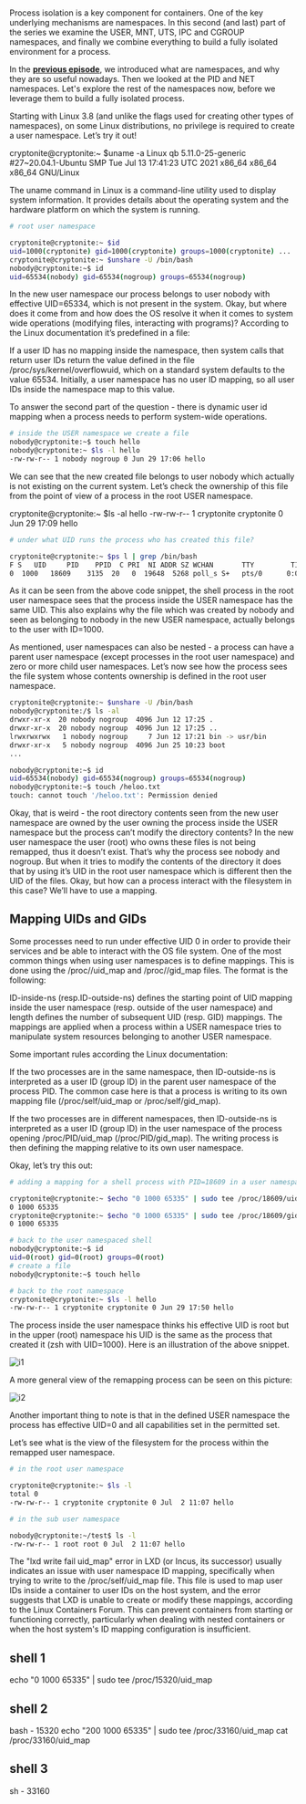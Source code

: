 # **[](https://blog.quarkslab.com/digging-into-linux-namespaces-part-2.html)**

Process isolation is a key component for containers. One of the key underlying mechanisms are namespaces. In this second (and last) part of the series we examine the USER, MNT, UTS, IPC and CGROUP namespaces, and finally we combine everything to build a fully isolated environment for a process.

In the **[previous episode](https://blog.quarkslab.com/digging-into-linux-namespaces-part-1.html)**, we introduced what are namespaces, and why they are so useful nowadays. Then we looked at the PID and NET namespaces. Let's explore the rest of the namespaces now, before we leverage them to build a fully isolated process.

Starting with Linux 3.8 (and unlike the flags used for creating other types of namespaces), on some Linux distributions, no privilege is required to create a user namespace. Let’s try it out!

cryptonite@cryptonite:~ $uname -a
Linux qb 5.11.0-25-generic #27~20.04.1-Ubuntu SMP Tue Jul 13 17:41:23 UTC 2021 x86_64 x86_64 x86_64 GNU/Linux

The uname command in Linux is a command-line utility used to display system information. It provides details about the operating system and the hardware platform on which the system is running.

```bash
# root user namespace

cryptonite@cryptonite:~ $id
uid=1000(cryptonite) gid=1000(cryptonite) groups=1000(cryptonite) ...
cryptonite@cryptonite:~ $unshare -U /bin/bash
nobody@cryptonite:~$ id
uid=65534(nobody) gid=65534(nogroup) groups=65534(nogroup)
```

In the new user namespace our process belongs to user nobody with effective UID=65334, which is not present in the system. Okay, but where does it come from and how does the OS resolve it when it comes to system wide operations (modifying files, interacting with programs)? According to the Linux documentation it’s predefined in a file:

If a user ID has no mapping inside the namespace, then system calls that return user IDs return the value defined in the file /proc/sys/kernel/overflowuid, which on a standard system defaults to the value 65534. Initially, a user namespace has no user ID mapping, so all user IDs inside the namespace map to this value.

To answer the second part of the question - there is dynamic user id mapping when a process needs to perform system-wide operations.

```bash
# inside the USER namespace we create a file
nobody@cryptonite:~$ touch hello
nobody@cryptonite:~ $ls -l hello
-rw-rw-r-- 1 nobody nogroup 0 Jun 29 17:06 hello
```

We can see that the new created file belongs to user nobody which actually is not existing on the current system. Let’s check the ownership of this file from the point of view of a process in the root USER namespace.

cryptonite@cryptonite:~ $ls -al hello
-rw-rw-r-- 1 cryptonite cryptonite 0 Jun 29 17:09 hello

```bash
# under what UID runs the process who has created this file?

cryptonite@cryptonite:~ $ps l | grep /bin/bash
F S   UID     PID    PPID  C PRI  NI ADDR SZ WCHAN       TTY         TIME CMD
0  1000   18609    3135  20   0  19648  5268 poll_s S+   pts/0      0:00 /bin/bash
```

As it can be seen from the above code snippet, the shell process in the root user namespace sees that the process inside the USER namespace has the same UID. This also explains why the file which was created by nobody and seen as belonging to nobody in the new USER namespace, actually belongs to the user with ID=1000.

As mentioned, user namespaces can also be nested - a process can have a parent user namespace (except processes in the root user namespace) and zero or more child user namespaces. Let’s now see how the process sees the file system whose contents ownership is defined in the root user namespace.

```bash
cryptonite@cryptonite:~ $unshare -U /bin/bash
nobody@cryptonite:/$ ls -al
drwxr-xr-x  20 nobody nogroup  4096 Jun 12 17:25 .
drwxr-xr-x  20 nobody nogroup  4096 Jun 12 17:25 ..
lrwxrwxrwx   1 nobody nogroup     7 Jun 12 17:21 bin -> usr/bin
drwxr-xr-x   5 nobody nogroup  4096 Jun 25 10:23 boot
...

nobody@cryptonite:~$ id
uid=65534(nobody) gid=65534(nogroup) groups=65534(nogroup)
nobody@cryptonite:~$ touch /heloo.txt
touch: cannot touch '/heloo.txt': Permission denied
```

Okay, that is weird - the root directory contents seen from the new user namespace are owned by the user owning the process inside the USER namespace but the process can’t modify the directory contents? In the new user namespace the user (root) who owns these files is not being remapped, thus it doesn’t exist. That’s why the process see nobody and nogroup. But when it tries to modify the contents of the directory it does that by using it’s UID in the root user namespace which is different then the UID of the files. Okay, but how can a process interact with the filesystem in this case? We’ll have to use a mapping.

## Mapping UIDs and GIDs

Some processes need to run under effective UID 0 in order to provide their services and be able to interact with the OS file system. One of the most common things when using user namespaces is to define mappings. This is done using the /proc/<PID>/uid_map and /proc/<PID>/gid_map files. The format is the following:

ID-inside-ns (resp.ID-outside-ns) defines the starting point of UID mapping inside the user namespace (resp. outside of the user namespace) and length defines the number of subsequent UID (resp. GID) mappings. The mappings are applied when a process within a USER namespace tries to manipulate system resources belonging to another USER namespace.

Some important rules according the Linux documentation:

If the two processes are in the same namespace, then ID-outside-ns is interpreted as a user ID (group ID) in the parent user namespace of the process PID. The common case here is that a process is writing to its own mapping file (/proc/self/uid_map or /proc/self/gid_map).

If the two processes are in different namespaces, then ID-outside-ns is interpreted as a user ID (group ID) in the user namespace of the process opening /proc/PID/uid_map (/proc/PID/gid_map). The writing process is then defining the mapping relative to its own user namespace.

Okay, let’s try this out:

```bash
# adding a mapping for a shell process with PID=18609 in a user namespace

cryptonite@cryptonite:~ $echo "0 1000 65335" | sudo tee /proc/18609/uid_map
0 1000 65335
cryptonite@cryptonite:~ $echo "0 1000 65335" | sudo tee /proc/18609/gid_map
0 1000 65335

# back to the user namespaced shell
nobody@cryptonite:~$ id
uid=0(root) gid=0(root) groups=0(root)
# create a file
nobody@cryptonite:~$ touch hello

# back to the root namespace
cryptonite@cryptonite:~ $ls -l hello
-rw-rw-r-- 1 cryptonite cryptonite 0 Jun 29 17:50 hello
```

The process inside the user namespace thinks his effective UID is root but in the upper (root) namespace his UID is the same as the process that created it (zsh with UID=1000). Here is an illustration of the above snippet.

![i1](https://blog.quarkslab.com/resources/2021-11-18-namespaces/bJmaWTD.jpg)

A more general view of the remapping process can be seen on this picture:

![i2](https://blog.quarkslab.com/resources/2021-11-18-namespaces/vKKeaWt.png)

Another important thing to note is that in the defined USER namespace the process has effective UID=0 and all capabilities set in the permitted set.

Let’s see what is the view of the filesystem for the process within the remapped user namespace.

```bash
# in the root user namespace

cryptonite@cryptonite:~ $ls -l
total 0
-rw-rw-r-- 1 cryptonite cryptonite 0 Jul  2 11:07 hello

# in the sub user namespace

nobody@cryptonite:~/test$ ls -l
-rw-rw-r-- 1 root root 0 Jul  2 11:07 hello
```

The "lxd write fail uid_map" error in LXD (or Incus, its successor) usually indicates an issue with user namespace ID mapping, specifically when trying to write to the /proc/self/uid_map file. This file is used to map user IDs inside a container to user IDs on the host system, and the error suggests that LXD is unable to create or modify these mappings, according to the Linux Containers Forum. This can prevent containers from starting or functioning correctly, particularly when dealing with nested containers or when the host system's ID mapping configuration is insufficient.

## shell 1

echo "0 1000 65335" | sudo tee /proc/15320/uid_map

## shell 2

bash - 15320
echo "200 1000 65335" | sudo tee /proc/33160/uid_map
cat /proc/33160/uid_map

## shell 3

sh - 33160
